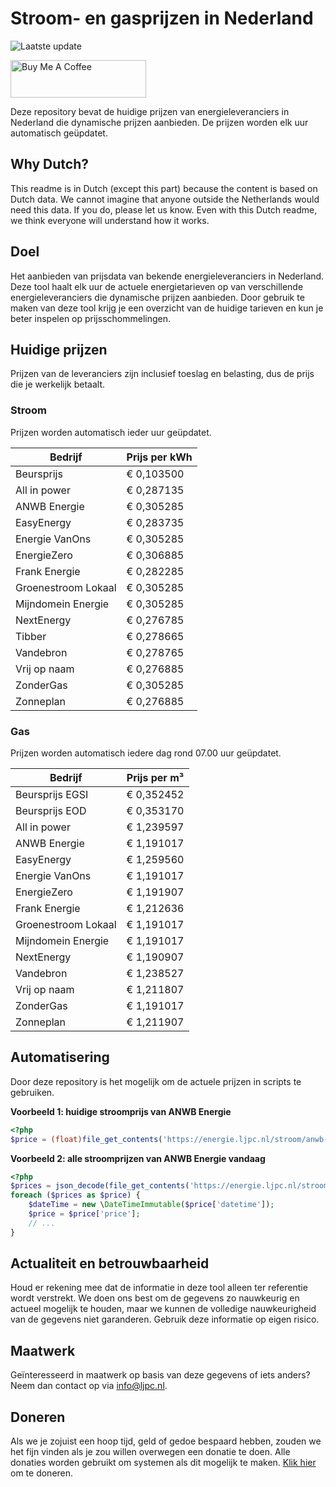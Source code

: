 # Stroom- en gasprijzen in Nederland

![Laatste update](https://img.shields.io/badge/laatste%20update-2024--09--25%2021%3A00%20CET-brightgreen)

<a href="https://www.buymeacoffee.com/Lars-" target="_blank"><img src="https://cdn.buymeacoffee.com/buttons/v2/default-orange.png" alt="Buy Me A Coffee" height="60" style="height: 60px !important;width: 217px !important;" ></a>

Deze repository bevat de huidige prijzen van energieleveranciers in Nederland die dynamische prijzen aanbieden. De prijzen worden elk uur automatisch geüpdatet.

## Why Dutch?

This readme is in Dutch (except this part) because the content is based on Dutch data. We cannot imagine that anyone outside the Netherlands would need this data. If you do, please let us know. Even with this Dutch readme, we think
everyone will understand how it works.

## Doel

Het aanbieden van prijsdata van bekende energieleveranciers in Nederland. Deze tool haalt elk uur de actuele energietarieven op van verschillende energieleveranciers die dynamische prijzen aanbieden. Door gebruik te maken van deze tool
krijg je een overzicht van de huidige tarieven en kun je beter inspelen op prijsschommelingen.

## Huidige prijzen

Prijzen van de leveranciers zijn inclusief toeslag en belasting, dus de prijs die je werkelijk betaalt.

### Stroom

Prijzen worden automatisch ieder uur geüpdatet.

 Bedrijf | Prijs per kWh 
---------|---------------
Beursprijs | € 0,103500
All in power | € 0,287135
ANWB Energie | € 0,305285
EasyEnergy | € 0,283735
Energie VanOns | € 0,305285
EnergieZero | € 0,306885
Frank Energie | € 0,282285
Groenestroom Lokaal | € 0,305285
Mijndomein Energie | € 0,305285
NextEnergy | € 0,276785
Tibber | € 0,278665
Vandebron | € 0,278765
Vrij op naam | € 0,276885
ZonderGas | € 0,305285
Zonneplan | € 0,276885


### Gas

Prijzen worden automatisch iedere dag rond 07.00 uur geüpdatet.

 Bedrijf | Prijs per m³ 
---------|--------------
Beursprijs EGSI | € 0,352452
Beursprijs EOD | € 0,353170
All in power | € 1,239597
ANWB Energie | € 1,191017
EasyEnergy | € 1,259560
Energie VanOns | € 1,191017
EnergieZero | € 1,191907
Frank Energie | € 1,212636
Groenestroom Lokaal | € 1,191017
Mijndomein Energie | € 1,191017
NextEnergy | € 1,190907
Vandebron | € 1,238527
Vrij op naam | € 1,211807
ZonderGas | € 1,191017
Zonneplan | € 1,211907


## Automatisering

Door deze repository is het mogelijk om de actuele prijzen in scripts te gebruiken.

**Voorbeeld 1: huidige stroomprijs van ANWB Energie**

```php
<?php
$price = (float)file_get_contents('https://energie.ljpc.nl/stroom/anwb-energie-nu.txt');

```

**Voorbeeld 2: alle stroomprijzen van ANWB Energie vandaag**

```php
<?php
$prices = json_decode(file_get_contents('https://energie.ljpc.nl/stroom/all-in-power-vandaag.json'),true);
foreach ($prices as $price) {
    $dateTime = new \DateTimeImmutable($price['datetime']);
    $price = $price['price'];
    // ...
}
```

## Actualiteit en betrouwbaarheid

Houd er rekening mee dat de informatie in deze tool alleen ter referentie wordt verstrekt. We doen ons best om de gegevens zo nauwkeurig en actueel mogelijk te houden, maar we kunnen de volledige nauwkeurigheid van de gegevens niet
garanderen. Gebruik deze informatie op eigen risico.

## Maatwerk

Geïnteresseerd in maatwerk op basis van deze gegevens of iets anders? Neem dan contact op
via [info@ljpc.nl](mailto:info@ljpc.nl?subject=Energie%20prijzen).

## Doneren

Als we je zojuist een hoop tijd, geld of gedoe bespaard hebben, zouden we het fijn vinden als je zou willen overwegen een
donatie te doen. Alle donaties worden gebruikt om systemen als dit mogelijk te
maken. [Klik hier](https://www.buymeacoffee.com/Lars-) om te doneren.
